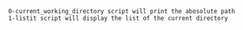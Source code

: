 ~~~~~~~~~~~~~~~~~~~~~~~~~~~~~~~~~~~~~~~~~~~~~~~~~~~~~~~~~~~~~~~~~~~~~~~~~~~~~~~
0-current_working_directory script will print the abosolute path
1-listit script will display the list of the current directory
~~~~~~~~~~~~~~~~~~~~~~~~~~~~~~~~~~~~~~~~~~~~~~~~~~~~~~~~~~~~~~~~~~~~~~~~~~~~~~~~ 
